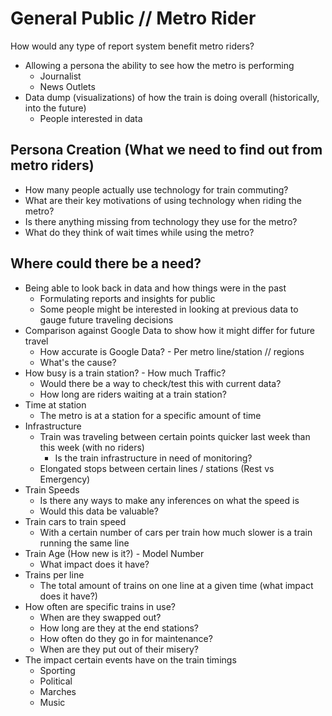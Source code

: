 # General Public // Metro Rider

How would any type of report system benefit metro riders?
- Allowing a persona the ability to see how the metro is performing
	- Journalist
	- News Outlets
- Data dump (visualizations) of how the train is doing overall (historically, into the future)
	- People interested in data

## Persona Creation (What we need to find out from metro riders)
- How many people actually use technology for train commuting?
- What are their key motivations of using technology when riding the metro?
- Is there anything missing from technology they use for the metro?
- What do they think of wait times while using the metro?

## Where could there be a need?
- Being able to look back in data and how things were in the past
	- Formulating reports and insights for public
	- Some people might be interested in looking at previous data to gauge future traveling decisions
- Comparison against Google Data to show how it might differ for future travel
	- How accurate is Google Data? - Per metro line/station // regions 
	- What's the cause?
- How busy is a train station? - How much Traffic?
	- Would there be a way to check/test this with current data?
	- How long are riders waiting at a train station?
- Time at station
	- The metro is at a station for a specific amount of time
- Infrastructure
	- Train was traveling between certain points quicker last week than this week (with no riders)
		- Is the train infrastructure in need of monitoring?
	- Elongated stops between certain lines / stations (Rest vs Emergency)
- Train Speeds
	- Is there any ways to make any inferences on what the speed is
	- Would this data be valuable?
- Train cars to train speed
	- With a certain number of cars per train how much slower is a train running the same line
- Train Age (How new is it?) - Model Number
	- What impact does it have?
- Trains per line
	- The total amount of trains on one line at a given time (what impact does it have?)
- How often are specific trains in use?
	- When are they swapped out?
	- How long are they at the end stations?
	- How often do they go in for maintenance?
	- When are they put out of their misery?
- The impact certain events have on the train timings
	- Sporting
	- Political
	- Marches
	- Music